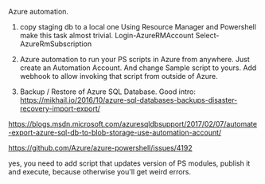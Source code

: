 Azure automation.

1. copy staging db to a local one
Using Resource Manager and Powershell make this task almost trivial. 
Login-AzureRMAccount
Select-AzureRmSubscription

2. Azure automation to run your PS scripts in Azure from anywhere. Just create an Automation Account. 
And change Sample script to yours.
Add webhook to allow invoking that script from outside of Azure.

3. Backup / Restore of Azure SQL Database. Good intro: https://mikhail.io/2016/10/azure-sql-databases-backups-disaster-recovery-import-export/

https://blogs.msdn.microsoft.com/azuresqldbsupport/2017/02/07/automate-export-azure-sql-db-to-blob-storage-use-automation-account/


https://github.com/Azure/azure-powershell/issues/4192

yes, you need to add script that updates version of PS modules, publish it and execute, because otherwise you'll get weird errors.